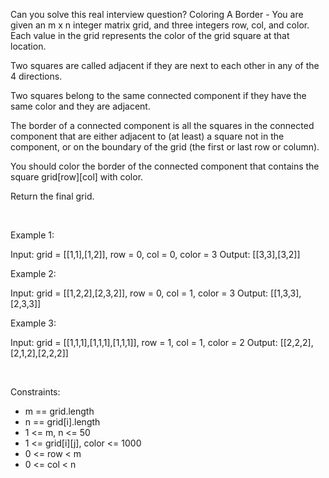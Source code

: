 Can you solve this real interview question? Coloring A Border - You are given an m x n integer matrix grid, and three integers row, col, and color. Each value in the grid represents the color of the grid square at that location.

Two squares are called adjacent if they are next to each other in any of the 4 directions.

Two squares belong to the same connected component if they have the same color and they are adjacent.

The border of a connected component is all the squares in the connected component that are either adjacent to (at least) a square not in the component, or on the boundary of the grid (the first or last row or column).

You should color the border of the connected component that contains the square grid[row][col] with color.

Return the final grid.

 

Example 1:

Input: grid = [[1,1],[1,2]], row = 0, col = 0, color = 3
Output: [[3,3],[3,2]]


Example 2:

Input: grid = [[1,2,2],[2,3,2]], row = 0, col = 1, color = 3
Output: [[1,3,3],[2,3,3]]


Example 3:

Input: grid = [[1,1,1],[1,1,1],[1,1,1]], row = 1, col = 1, color = 2
Output: [[2,2,2],[2,1,2],[2,2,2]]


 

Constraints:

 * m == grid.length
 * n == grid[i].length
 * 1 <= m, n <= 50
 * 1 <= grid[i][j], color <= 1000
 * 0 <= row < m
 * 0 <= col < n